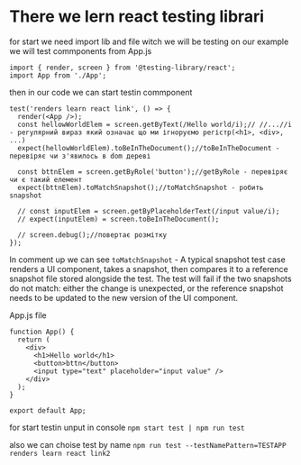 # There we lern react testing librari
for start we need import lib and file witch we will be testing on our example we will test commponents from App.js
```
import { render, screen } from '@testing-library/react';
import App from './App';
```
then in our code we can start testin commponent

```
test('renders learn react link', () => {
  render(<App />);
  const hellowWorldElem = screen.getByText(/Hello world/i);// //...//i - регулярний вираз який означає що ми ігноруємо регістр(<h1>, <div>, ...)
  expect(hellowWorldElem).toBeInTheDocument();//toBeInTheDocument - перевіряє чи з'явилось в dom дереві

  const bttnElem = screen.getByRole('button');//getByRole - перевіряє чи є такий елемент
  expect(bttnElem).toMatchSnapshot();//toMatchSnapshot - робить snapshot

  // const inputElem = screen.getByPlaceholderText(/input value/i);
  // expect(inputElem) = screen.toBeInTheDocument();

  // screen.debug();//повертає розмітку
});
```

In comment up we can see ```toMatchSnapshot``` - A typical snapshot test case renders a UI component, takes a snapshot, then compares it to a reference snapshot file stored alongside the test. The test will fail if the two snapshots do not match: either the change is unexpected, or the reference snapshot needs to be updated to the new version of the UI component.

App.js file
```
function App() {
  return (
    <div>
      <h1>Hello world</h1>
      <button>bttn</button>
      <input type="text" placeholder="input value" />
    </div>
  );
}

export default App;
```

for start testin unput in console 
```npm start test | npm run test```

also we can choise test by name
```npm run test --testNamePattern=TESTAPP renders learn react link2```